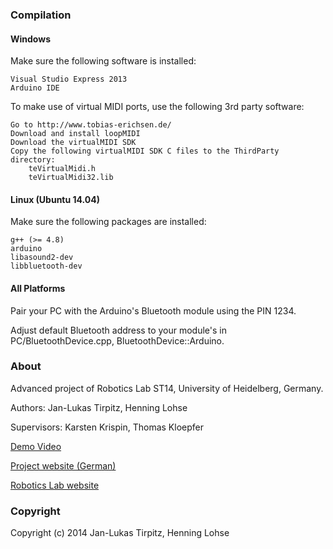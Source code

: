 ### Compilation

#### Windows

Make sure the following software is installed:

    Visual Studio Express 2013
    Arduino IDE

To make use of virtual MIDI ports, use the following 3rd party software:

    Go to http://www.tobias-erichsen.de/
    Download and install loopMIDI
    Download the virtualMIDI SDK
    Copy the following virtualMIDI SDK C files to the ThirdParty directory:
        teVirtualMidi.h
        teVirtualMidi32.lib


#### Linux (Ubuntu 14.04)

Make sure the following packages are installed:

    g++ (>= 4.8)
    arduino
    libasound2-dev
    libbluetooth-dev


#### All Platforms

Pair your PC with the Arduino's Bluetooth module using the PIN 1234.

Adjust default Bluetooth address to your module's in PC/BluetoothDevice.cpp, BluetoothDevice::Arduino.

### About

Advanced project of Robotics Lab ST14, University of Heidelberg, Germany.

Authors: Jan-Lukas Tirpitz, Henning Lohse

Supervisors: Karsten Krispin, Thomas Kloepfer

[Demo Video](https://www.youtube.com/watch?v=biKKQlQEOuE)

[Project website (German)](http://joanna.iwr.uni-heidelberg.de/projects/2014SS_DJHANDSCHUH/hardware.html)

[Robotics Lab website](http://joanna.iwr.uni-heidelberg.de/rlab/en/about)

### Copyright

Copyright (c) 2014 Jan-Lukas Tirpitz, Henning Lohse


